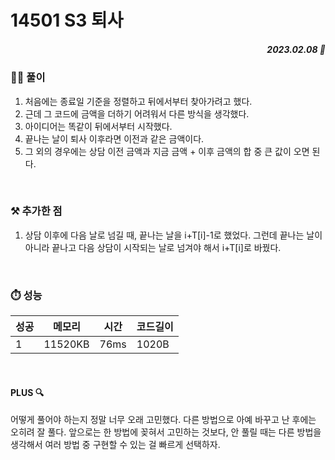 # 14501 S3 퇴사
##### <p align="right"> 2023.02.08 📆 </p>


### 👩‍🏫 풀이
1.  처음에는 종료일 기준을 정렬하고 뒤에서부터 찾아가려고 했다.
2.  근데 그 코드에 금액을 더하기 어려워서 다른 방식을 생각했다.
3.  아이디어는 똑같이 뒤에서부터 시작했다.
4.  끝나는 날이 퇴사 이후라면 이전과 같은 금액이다.
5.  그 외의 경우에는 상담 이전 금액과 지금 금액 + 이후 금액의 합 중  큰 값이 오면 된다.

<br>

### ⚒️ 추가한 점
1. 상담 이후에 다음 날로 넘길 때,  끝나는 날을 i+T[i]-1로 했었다. 그런데 끝나는 날이 아니라 끝나고 다음 상담이 시작되는 날로 넘겨야 해서 i+T[i]로 바꿨다.

<br>

### ⏱️ 성능
<!-- 테이블 -->
성공 |메모리 | 시간 | 코드길이
---|---|---|---|
1|11520KB|76ms|1020B

<br>

#### PLUS 🔍
어떻게 풀어야 하는지 정말 너무 오래 고민했다.
다른 방법으로 아예 바꾸고 난 후에는 오히려 잘 풀다.
앞으로는 한 방법에 꽂혀서 고민하는 것보다, 안 풀릴 때는 다른 방법을 생각해서
여러 방법 중 구현할 수 있는 걸 빠르게 선택하자.
